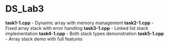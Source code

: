 # DS_Lab3
**task1-1.cpp** - Dynamic array with memory management   **task2-1.cpp** - Fixed array stack with error handling   **task3-1.cpp** - Linked list stack implementation   **task4-1.cpp** - Both stack types demonstration   **task5-1.cpp** - Array stack demo with full features
